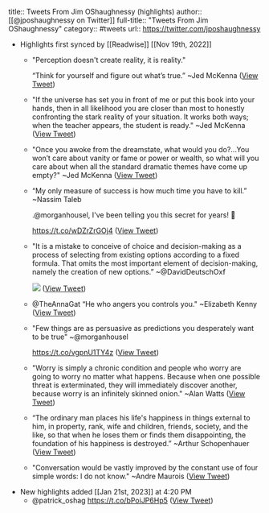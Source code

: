title:: Tweets From Jim OShaughnessy (highlights)
author:: [[@jposhaughnessy on Twitter]]
full-title:: "Tweets From Jim OShaughnessy"
category:: #tweets
url:: https://twitter.com/jposhaughnessy

- Highlights first synced by [[Readwise]] [[Nov 19th, 2022]]
	- "Perception doesn't create reality, it is reality." 
	  
	  “Think for yourself and figure out what’s true.”
	  ~Jed McKenna ([View Tweet](https://twitter.com/jposhaughnessy/status/1403185064603758595))
	- "If the universe has set you in front of me or put this book into your hands, then in all likelihood you are closer than most to honestly confronting the stark reality of your situation. It works both ways; when the teacher appears, the student is ready."
	  ~Jed McKenna ([View Tweet](https://twitter.com/jposhaughnessy/status/1403185061114044417))
	- "Once you awoke from the dreamstate, what would you do?...You won’t care about vanity or fame or power or wealth, so what will you care about when all the standard dramatic themes have come up empty?" 
	  ~Jed McKenna ([View Tweet](https://twitter.com/jposhaughnessy/status/1403185063748063232))
	- “My only measure of success is how much time you have to kill.” 
	  ~Nassim Taleb
	  
	  .@morganhousel, I've been telling you this secret for years! 🤪
	  
	  https://t.co/wDZrZrGOj4 ([View Tweet](https://twitter.com/jposhaughnessy/status/1410586801295740929))
	- "It is a mistake to conceive of choice and decision-making as a process of selecting from existing
	  options according to a fixed formula. That omits the most important element of decision-making,
	  namely the creation of new options.” 
	  ~@DavidDeutschOxf 
	  
	  ![](https://pbs.twimg.com/media/E8zC6A1X0AAO7_y.png) ([View Tweet](https://twitter.com/jposhaughnessy/status/1426730108702822404))
	- @TheAnnaGat “He who angers you controls you."
	  ~Elizabeth Kenny ([View Tweet](https://twitter.com/jposhaughnessy/status/1397245616464478216))
	- "Few things are as persuasive as predictions you desperately want to be true"
	  ~@morganhousel 
	  
	  https://t.co/vgpnU1TY4z ([View Tweet](https://twitter.com/jposhaughnessy/status/1451908960785666053))
	- "Worry is simply a chronic condition and people who worry are going to worry no matter what happens. Because when one possible threat is exterminated, they will immediately discover another, because worry is an infinitely skinned onion."
	  ~Alan Watts ([View Tweet](https://twitter.com/jposhaughnessy/status/1455014232299163651))
	- “The ordinary man places his life's happiness in things external to him, in property, rank, wife and children, friends, society, and the like, so that when he loses them or finds them disappointing, the foundation of his happiness is destroyed.”
	  ~Arthur Schopenhauer ([View Tweet](https://twitter.com/jposhaughnessy/status/1477412394955644930))
	- "Conversation would be vastly improved by the constant use of four simple words: I do not know."
	  ~Andre Maurois ([View Tweet](https://twitter.com/jposhaughnessy/status/1499863591184445446))
- New highlights added [[Jan 21st, 2023]] at 4:20 PM
	- @patrick_oshag https://t.co/bPoiJP6Hp5 ([View Tweet](https://twitter.com/jposhaughnessy/status/1616634164127666178))
